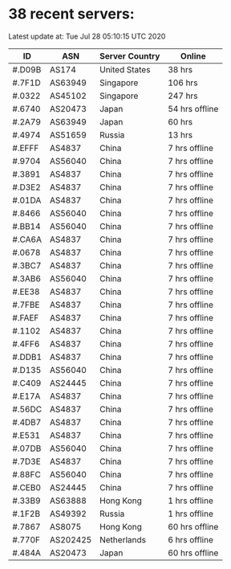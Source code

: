 # 38 recent servers:

Latest update at: Tue Jul 28 05:10:15 UTC 2020

| ID | ASN | Server Country | Online |
| -- | --- | -------------- | ------ |
| #.D09B | AS174 | United States | 38 hrs |
| #.7F1D | AS63949 | Singapore | 106 hrs |
| #.0322 | AS45102 | Singapore | 247 hrs |
| #.6740 | AS20473 | Japan | 54 hrs offline |
| #.2A79 | AS63949 | Japan | 60 hrs |
| #.4974 | AS51659 | Russia | 13 hrs |
| #.EFFF | AS4837 | China | 7 hrs offline |
| #.9704 | AS56040 | China | 7 hrs offline |
| #.3891 | AS4837 | China | 7 hrs offline |
| #.D3E2 | AS4837 | China | 7 hrs offline |
| #.01DA | AS4837 | China | 7 hrs offline |
| #.8466 | AS56040 | China | 7 hrs offline |
| #.BB14 | AS56040 | China | 7 hrs offline |
| #.CA6A | AS4837 | China | 7 hrs offline |
| #.0678 | AS4837 | China | 7 hrs offline |
| #.3BC7 | AS4837 | China | 7 hrs offline |
| #.3AB6 | AS56040 | China | 7 hrs offline |
| #.EE38 | AS4837 | China | 7 hrs offline |
| #.7FBE | AS4837 | China | 7 hrs offline |
| #.FAEF | AS4837 | China | 7 hrs offline |
| #.1102 | AS4837 | China | 7 hrs offline |
| #.4FF6 | AS4837 | China | 7 hrs offline |
| #.DDB1 | AS4837 | China | 7 hrs offline |
| #.D135 | AS56040 | China | 7 hrs offline |
| #.C409 | AS24445 | China | 7 hrs offline |
| #.E17A | AS4837 | China | 7 hrs offline |
| #.56DC | AS4837 | China | 7 hrs offline |
| #.4DB7 | AS4837 | China | 7 hrs offline |
| #.E531 | AS4837 | China | 7 hrs offline |
| #.07DB | AS56040 | China | 7 hrs offline |
| #.7D3E | AS4837 | China | 7 hrs offline |
| #.88FC | AS56040 | China | 7 hrs offline |
| #.CEB0 | AS24445 | China | 7 hrs offline |
| #.33B9 | AS63888 | Hong Kong | 1 hrs offline |
| #.1F2B | AS49392 | Russia | 1 hrs offline |
| #.7867 | AS8075 | Hong Kong | 60 hrs offline |
| #.770F | AS202425 | Netherlands | 6 hrs offline |
| #.484A | AS20473 | Japan | 60 hrs offline |

